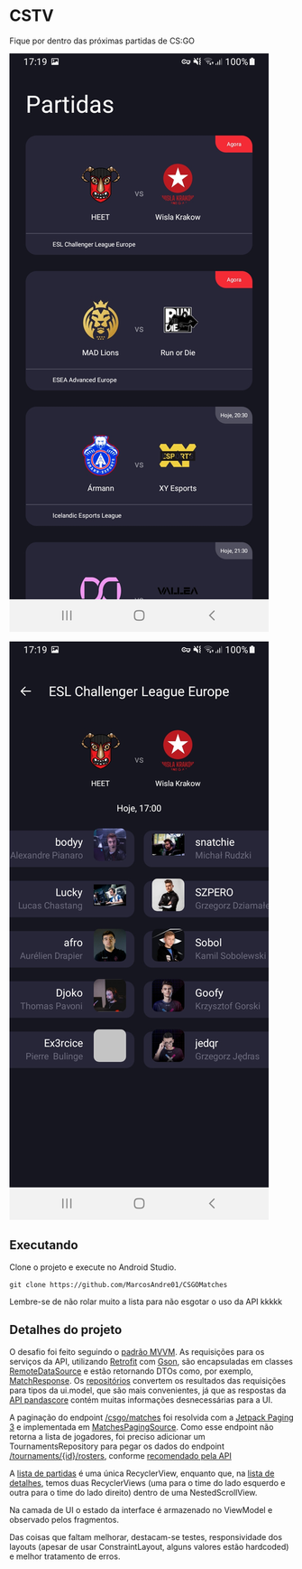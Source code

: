 # CSTV

Fique por dentro das próximas partidas de CS:GO

![](screenshots/screenshot_home1.jpg)

![](screenshots/screenshot_detail1.jpg)

## Executando
Clone o projeto e execute no Android Studio.
```
git clone https://github.com/MarcosAndre01/CSGOMatches
```
Lembre-se de não rolar muito a lista para não esgotar o uso da API kkkkk

## Detalhes do projeto

O desafio foi feito seguindo o [padrão MVVM](https://developer.android.com/jetpack/guide). 
As requisições para os serviços da API, utilizando [Retrofit](https://square.github.io/retrofit/) com [Gson](https://github.com/google/gson), são encapsuladas em classes [RemoteDataSource](app/src/main/java/com/example/csgomatches/data/matches/service/MatchesRemoteDataSource.kt) e estão retornando DTOs como, por exemplo, [MatchResponse](app/src/main/java/com/example/csgomatches/data/matches/service/MatchResponse.kt). Os [repositórios](app/src/main/java/com/example/csgomatches/data/matches/MatchesRepository.kt) convertem os resultados das requisições para tipos da ui.model, que são mais convenientes, já que as respostas da [API pandascore](https://developers.pandascore.co/docs) contém muitas informações desnecessárias para a UI.

A paginação do endpoint [/csgo/matches](https://developers.pandascore.co/reference/get_csgo_matches) foi resolvida com a [Jetpack Paging 3](https://developer.android.com/topic/libraries/architecture/paging/v3-overview) e implementada em [MatchesPagingSource](app/src/main/java/com/example/csgomatches/data/matches/paging/MatchesPagingSource.kt). Como esse endpoint não retorna a lista de jogadores, foi preciso adicionar um TournamentsRepository para pegar os dados do endpoint [/tournaments/{id}/rosters](https://developers.pandascore.co/reference/get_tournaments_tournamentidorslug_rosters), conforme [recomendado pela API](https://developers.pandascore.co/docs/tournaments-in-depth#tournaments-participants)

A [lista de partidas](app/src/main/res/layout/fragment_matches.xml) é uma única RecyclerView, enquanto que, na [lista de detalhes](https://github.com/MarcosAndre01/CSGOMatches/blob/main/app/src/main/res/layout/fragment_match_detail.xml), temos duas RecyclerViews (uma para o time do lado esquerdo e outra para o time do lado direito) dentro de uma NestedScrollView.

Na camada de UI o estado da interface é armazenado no ViewModel e observado pelos fragmentos.

Das coisas que faltam melhorar, destacam-se testes, responsividade dos layouts (apesar de usar ConstraintLayout, alguns valores estão hardcoded) e melhor tratamento de erros.
